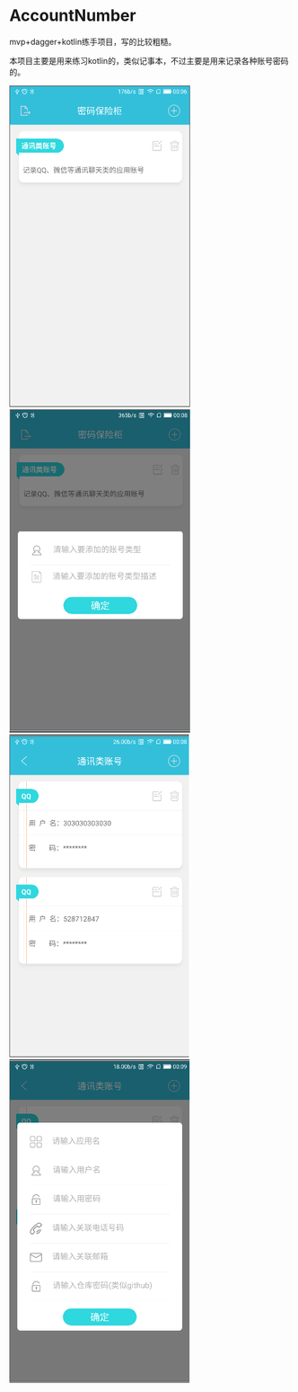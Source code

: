 # AccountNumber
mvp+dagger+kotlin练手项目，写的比较粗糙。

本项目主要是用来练习kotlin的，类似记事本，不过主要是用来记录各种账号密码的。

![](https://github.com/T-bright/AccountNumber/blob/master/pic/a.png)
![](https://github.com/T-bright/AccountNumber/blob/master/pic/b.png)
![](https://github.com/T-bright/AccountNumber/blob/master/pic/c.png)
![](https://github.com/T-bright/AccountNumber/blob/master/pic/d.png)
